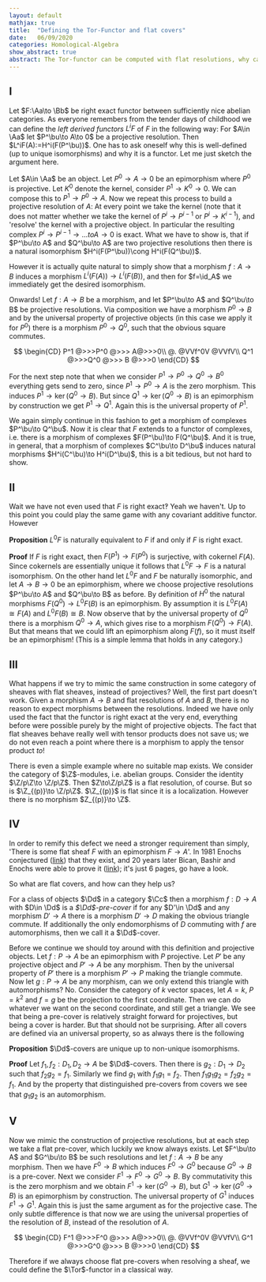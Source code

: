 ```yaml
---
layout: default
mathjax: true
title:  "Defining the Tor-Functor and flat covers"
date:   06/09/2020 
categories: Homological-Algebra
show_abstract: true
abstract: The Tor-functor can be computed with flat resolutions, why can't it be defined, naively, via the same?
---
```

$\DeclareMathOperator{\Tor}{Tor}$
## I
Let $F:\Aa\to \Bb$ be right exact functor between sufficiently nice abelian categories. As everyone remembers from the tender days of childhood we can define the *left derived functors* $L^iF$ of $F$ in the following way:
For $A\in \Aa$ let $P^\bu\to A\to 0$ be a projective resolution. Then $L^iF(A):=H^i(F(P^\bu))$. One has to ask oneself why this is well-defined (up to unique isomorphisms) and why it is a functor. Let me just sketch the argument here.

Let $A\in \Aa$ be an object. Let $P^0\to A\to 0$ be an epimorphism where $P^0$ is projective. Let $K^0$ denote the kernel, consider $P^1\to K^0\to 0$. We can compose this to $P^1\to P^0\to A$. Now we repeat this process to build a projective resolution of $A$: At every point we take the kernel (note that it does not matter whether we take the kernel of $P^i\to P^{i-1}$ or $P^i\to K^{i-1}$), and 'resolve' the kernel with a projective object. In particular the resulting complex $P^i\to P^{i-1}\to \ldots to A\to 0$ is exact.
What we have to show is, that if $P^\bu\to A$ and $Q^\bu\to A$ are two projective resolutions then there is a natural isomorphism $H^i(F(P^\bu))\cong H^i(F(Q^\bu))$.

However it is actually quite natural to simply show that a morphism $f:A\to B$ induces a morphism $L^i(F(A))\to L^i(F(B))$, and then for $f=\id_A$ we immediately get the desired isomorphism.

Onwards! Let $f:A\to B$ be a morphism, and let $P^\bu\to A$ and $Q^\bu\to B$ be projective resolutions. Via composition we have a morphism $P^0\to B$ and by the universal property of projective objects (in this case we apply it for $P^0$) there is a morphism $P^0\to Q^0$, such that the obvious square commutes.

$$
    \begin{CD}
        P^1 @>>>P^0 @>>> A@>>>0\\
        @. @VVf^0V @VVfV\\
        Q^1 @>>>Q^0 @>>> B @>>>0
    \end{CD}
$$

For the next step note that when we consider $P^1\to P^0\to Q^0\to B^0$ everything gets send to zero, since $P^1\to P^0\to A$ is the zero morphism. This induces $P^1\to \ker(Q^0\to B)$. But since $Q^1\to \ker(Q^0\to B)$ is an epimorphism by construction we get $P^1\to Q^1$. Again this is the universal property of $P^1$.

We again simply continue in this fashion to get a morphism of complexes $P^\bu\to Q^\bu$. Now it is clear that $F$ extends to a functor of complexes, i.e. there is a morphism of complexes $F(P^\bu)\to F(Q^\bu)$. And it is true, in general, that a morphism of complexes $C^\bu\to D^\bu$ induces natural morphisms $H^i(C^\bu)\to H^i(D^\bu)$, this is a bit tedious, but not hard to show. 


## II

Wait we have not even used that $F$ is right exact‽ Yeah we haven't. Up to this point you could play the same game with any covariant additive functor. However

**Proposition**
$L^0F$ is naturally equivalent to $F$ if and only if $F$ is right exact.

**Proof**
If $F$ is right exact, then $F(P^1)\to F(P^0)$ is surjective, with cokernel $F(A)$. Since cokernels are essentially unique it follows that $L^0F\to F$ is a natural isomorphism. 
On the other hand let $L^0F$ and $F$ be naturally isomorphic, and let $A\to B\to 0$ be an epimorphism, where we choose projective resolutions $P^\bu\to A$ and $Q^\bu\to B$ as before. By definition of $H^0$ the natural morphisms $F(Q^0)\to L^0F(B)$ is an epimorphism. By assumption it is $L^0F(A)\cong F(A)$ and $L^0F(B)\cong B$.
Now observe that by the universal property of $Q^0$ there is a morphism $Q^0\to A$, which gives rise to a morphism $F(Q^0)\to F(A)$. 
But that means that we could lift an epimorphism along $F(f)$, so it must itself be an epimorphism! (This is a simple lemma that holds in any category.)

## III

What happens if we try to mimic the same construction in some category of sheaves with flat sheaves, instead of projectives? Well, the first part doesn't work. Given a morphism $A\to B$ and flat resolutions of $A$ and $B$, there is no reason to expect morphisms between the resolutions. 
Indeed we have only used the fact that the functor is right exact at the very end, everything before were possible purely by the might of projective objects. The fact that flat sheaves behave really well with tensor products does not save us; we do not even reach a point where there is a morphism to apply the tensor product *to*!

There is even a simple example where no suitable map exists. We consider the category of $\Z$-modules, i.e. abelian groups. Consider the identity $\Z/p\Z\to \Z/p\Z$. Then $Z\to\Z/p\Z$ is a flat resolution, of course. But so is $\Z_{(p)}\to \Z/p\Z$. $\Z_{(p)}$ is flat since it is a localization. However there is no morphism $Z_{(p)}\to \Z$.

## IV

In order to remify this defect we need a stronger requirement than simply, 'There is some flat sheaf $F$ with an epimorphism $F\to A$'. In 1981 Enochs conjectured ([link](https://sci-hub.tw/https://link.springer.com/article/10.1007/BF02760849)) that they exist, and 20 years later Bican, Bashir and Enochs were able to prove it ([link](https://sci-hub.tw/10.1017/s0024609301008104)); it's just 6 pages, go have a look.

So what are flat covers, and how can they help us?

For a class of objects $\Dd$ in a category $\Cc$ then a morphism $f:D\to A$ with $D\in \Dd$ is a *$\Dd$-pre-cover* if for any $D'\in \Dd$ and any morphism $D'\to A$ there is a morphism $D'\to D$ making the obvious triangle commute.
If additionally the only endomorphisms of $D$ commuting with $f$ are automorphisms, then we call it a $\Dd$-cover.

Before we continue we should toy around with this definition and projective objects. Let $f:P\to A$ be an epimorphism with $P$ projective. Let $P'$ be any projective object and $P'\to A$ be any morphism. Then by the universal property of $P'$ there is a morphism $P'\to P$ making the triangle commute. Now let $g:P\to A$ be any morphism, can we only extend this triangle with automorphisms? No. Consider the category of $k$ vector spaces, let $A=k$, $P=k^2$ and $f=g$ be the projection to the first coordinate. Then we can do whatever we want on the second coordinate, and still get a triangle.
We see that being a pre-cover is relatively straight forward for projectives, but being a cover is harder. But that should not be surprising. After all covers are defined via an universal property, so as always there is the following

**Proposition**
$\Dd$-covers are unique up to non-unique isomorphisms.

**Proof**
Let $f_1,f_2:D_1,D_2\to A$ be $\Dd$-covers. Then there is $g_2:D_1\to D_2$ such that $f_2g_2=f_1$. Similarly we find $g_1$ with $f_1g_1=f_2$. Then $f_1g_1g_2=f_2g_2=f_1$. And by the property that distinguished pre-covers from covers we see that $g_1g_2$ is an automorphism. 

## V

Now we mimic the construction of projective resolutions, but at each step we take a flat pre-cover, which luckily we know always exists. Let $F^\bu\to A$ and $G^\bu\to B$ be such resolutions and let $f:A\to B$ be any morphism. Then we have $F^0\to B$ which induces $F^0\to G^0$ because $G^0\to B$ is a pre-cover. Next we consider $F^1\to F^0\to G^0\to B$. By commutativity this is the zero morphism and we obtain $F^1\to \ker(G^0\to B)$, but $G^1\to \ker(G^0\to B)$ is an epimorphism by construction. The universal property of $G^1$ induces $F^1\to G^1$. Again this is just the same argument as for the projective case. The only subtle difference is that now we are using the universal properties of the resolution of $B$, instead of the resolution of $A$.

$$
    \begin{CD}
        F^1 @>>>F^0 @>>> A@>>>0\\
        @. @VVf^0V @VVfV\\
        G^1 @>>>G^0 @>>> B @>>>0
    \end{CD}
$$

Therefore if we always choose flat pre-covers when resolving a sheaf, we could define the $\Tor$-functor in a classical way.




